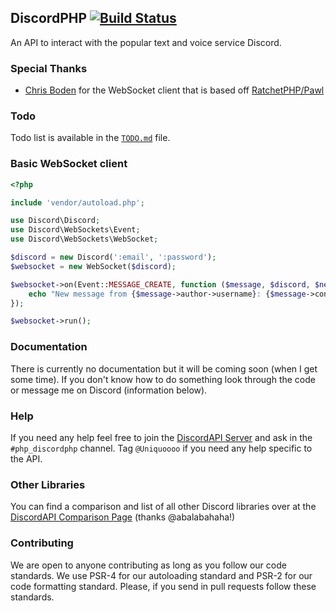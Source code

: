 ## DiscordPHP [![Build Status](https://travis-ci.org/teamreflex/DiscordPHP.svg?branch=master)](https://travis-ci.org/teamreflex/DiscordPHP)

An API to interact with the popular text and voice service Discord.

### Special Thanks

- [Chris Boden](https://github.com/cboden) for the WebSocket client that is based off [RatchetPHP/Pawl](https://github.com/ratchetphp/Pawl)

### Todo

Todo list is available in the [`TODO.md`](TODO.md) file.

### Basic WebSocket client

```php
<?php

include 'vendor/autoload.php';

use Discord\Discord;
use Discord\WebSockets\Event;
use Discord\WebSockets\WebSocket;

$discord = new Discord(':email', ':password');
$websocket = new WebSocket($discord);

$websocket->on(Event::MESSAGE_CREATE, function ($message, $discord, $new) {
	echo "New message from {$message->author->username}: {$message->content}".PHP_EOL;
});

$websocket->run();
```

### Documentation

There is currently no documentation but it will be coming soon (when I get some time). If you don't know how to do something look through the code or message me on Discord (information below).

### Help

If you need any help feel free to join the [DiscordAPI Server](https://discord.gg/0SBTUU1wZTY56U7l) and ask in the `#php_discordphp` channel. Tag `@Uniquoooo` if you need any help specific to the API.

### Other Libraries

You can find a comparison and list of all other Discord libraries over at the [DiscordAPI Comparison Page](https://discordapi.com/unofficial/comparison.html) (thanks @abalabahaha!)

### Contributing

We are open to anyone contributing as long as you follow our code standards. We use PSR-4 for our autoloading standard and PSR-2 for our code formatting standard. Please, if you send in pull requests follow these standards.